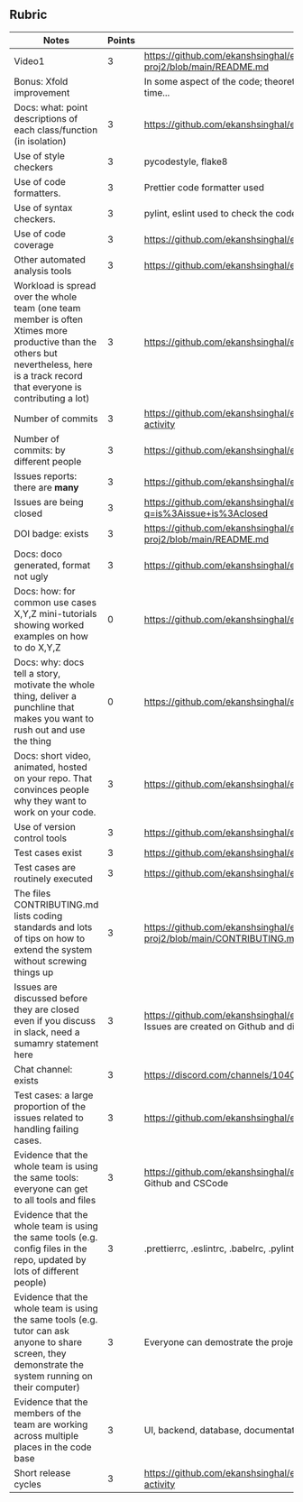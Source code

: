 
## Rubric

|Notes|Points|evidence|
|-----|----|---------|
|Video1|3|https://github.com/ekanshsinghal/edu-setu-group26-proj2/blob/main/README.md
|Bonus: Xfold improvement| |In some aspect of the code; theoretical complexity, runtime, memory, developer time...||
|Docs: what: point descriptions of each class/function (in isolation)|3|https://github.com/ekanshsinghal/edu-setu-group26-proj2/tree/main/docs|
|Use of style checkers|3|pycodestyle, flake8|
|Use of code formatters. |3|Prettier code formatter used|
|Use of syntax checkers. |3|pylint, eslint used to check the code syntax|
|Use of code coverage |3|https://github.com/ekanshsinghal/edu-setu-group26-proj2#readme|
|Other automated analysis tools|3|https://github.com/ekanshsinghal/edu-setu-group26-proj2/actions|
|Workload is spread over the whole team (one team member is often Xtimes more productive than the others but nevertheless, here is a track record that everyone is contributing a lot)|3|https://github.com/ekanshsinghal/edu-setu-group26-proj2/graphs/contributors|
|Number of commits|3|https://github.com/ekanshsinghal/edu-setu-group26-proj2/graphs/commit-activity|
|Number of commits: by different people|3|https://github.com/ekanshsinghal/edu-setu-group26-proj2/graphs/contributors|
|Issues reports: there are **many**|3|https://github.com/ekanshsinghal/edu-setu-group26-proj2/issues?q=is%3Aissu|
|Issues are being closed|3|https://github.com/ekanshsinghal/edu-setu-group26-proj2/issues?q=is%3Aissue+is%3Aclosed|
|DOI badge: exists|3|https://github.com/ekanshsinghal/edu-setu-group26-proj2/blob/main/README.md|
|Docs: doco generated, format not ugly|3|https://github.com/ekanshsinghal/edu-setu-group26-proj2/tree/main/docs|
|Docs: how: for common use cases X,Y,Z mini-tutorials showing worked examples on how to do X,Y,Z|0|https://github.com/ekanshsinghal/edu-setu-group26-proj2/tree/main/docs|
|Docs: why: docs tell a story, motivate the whole thing, deliver a punchline that makes you want to rush out and use the thing|0|https://github.com/ekanshsinghal/edu-setu-group26-proj2/tree/main/docs|
|Docs: short video, animated, hosted on your repo. That convinces people why they want to work on your code.|3|https://github.com/ekanshsinghal/edu-setu-group26-proj2#readme
|Use of version control tools|3|https://github.com/ekanshsinghal/edu-setu-group26-proj2|
|Test cases exist|3|https://github.com/ekanshsinghal/edu-setu-group26-proj2/tree/main/tests
|Test cases are routinely executed|3|https://github.com/ekanshsinghal/edu-setu-group26-proj2/tree/main/tests|
|The files CONTRIBUTING.md lists coding standards and lots of tips on how to extend the system without screwing things up|3|https://github.com/ekanshsinghal/edu-setu-group26-proj2/blob/main/CONTRIBUTING.md|
|Issues are discussed before they are closed even if you discuss in slack, need a sumamry statement here|3|https://github.com/ekanshsinghal/edu-setu-group26-proj2/issues?q=is%3Aissue Issues are created on Github and discussed on Discord channel|
|Chat channel: exists|3|https://discord.com/channels/1040089002201595945/1042246687567126579|
|Test cases: a large proportion of the issues related to handling failing cases.|3|https://github.com/ekanshsinghal/edu-setu-group26-proj2/issues?q=is%3Aissue|
|Evidence that the whole team is using the same tools: everyone can get to all tools and files|3|https://github.com/ekanshsinghal/edu-setu-group26-proj2/pulse The team uses Github and CSCode|
|Evidence that the whole team is using the same tools (e.g. config files in the repo, updated by lots of different people)|3|.prettierrc, .eslintrc, .babelrc, .pylintrc|
|Evidence that the whole team is using the same tools (e.g. tutor can ask anyone to share screen, they demonstrate the system running on their computer)|3|Everyone can demostrate the project|
|Evidence that the members of the team are working across multiple places in the code base|3|UI, backend, database, documentation, Github Actions, Tests|
|Short release cycles|3| https://github.com/ekanshsinghal/edu-setu-group26-proj2/graphs/commit-activity|
